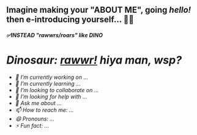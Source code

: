 <h2 class="lead">
        Imagine making your "ABOUT ME", going <em>hello!</em> then e-introducing yourself... 🤦‍♀️
      </h2>

#### <i>✅INSTEAD "rawwrs/roars" like DINO </i>

# <em>Dinosaur: **[rawwr!](https://github.com/rawwr-cmd)** hiya man, wsp?<em>


- 🔭 I’m currently working on ...
- 🌱 I’m currently learning ...
- 👯 I’m looking to collaborate on ...
- 🤔 I’m looking for help with ...
- 💬 Ask me about ...
- 📫 How to reach me: ...
- 😄 Pronouns: ...
- ⚡ Fun fact: ...

